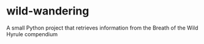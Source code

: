 # wild-wandering
A small Python project that retrieves information from the Breath of the Wild Hyrule compendium
